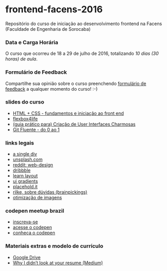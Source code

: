 # frontend-facens-2016
Repositório do curso de iniciação ao desenvolvimento frontend na Facens (Faculdade de Engenharia de Sorocaba)

### Data e Carga Horária
O curso que ocorreu de 18 a 29 de julho de 2016, totalizando *10 dias (30 horas) de aula*.

### Formulário de Feedback
Compartilhe sua opinião sobre o curso preenchendo [formulário de feedback](http://goo.gl/forms/bqebYmYW9tPgPmH13) a qualquer momento do curso! :-)

### slides do curso
- [HTML + CSS - fundamentos e iniciação ao front end](https://speakerdeck.com/felipebernardes/html-plus-css-fundamentos-e-iniciacao-ao-front-end)
- [flexbox4life](https://speakerdeck.com/felipebernardes/flexbox-4-life-in-dot-tegra-dot-do)
- [(guia prático para) Criação de User Interfaces Charmosas](https://speakerdeck.com/felipebernardes/guia-pratico-para-criacao-de-user-interfaces-charmosas)
- [Git Fluente - do 0 ao 1](https://speakerdeck.com/felipebernardes/git-fluente-do-0-ao-1)

### links legais
- [a single div](http://a.singlediv.com/)
- [unsplash.com](https://unsplash.com/)
- [reddit: web-design](https://www.reddit.com/r/web_design)
- [dribbble](https://dribbble.com/)
- [learn layout](http://pt-br.learnlayout.com/)
- [ui gradients](http://uigradients.com/)
- [placehold.it](http://placehold.it/)
- [rilke, sobre dúvidas (brainpickings)](https://www.brainpickings.org/2012/06/01/rilke-on-questions/)  
- [otimização de imagens](https://tinypng.com/)

### codepen meetup brazil
- [inscreva-se](https://nvite.com/CodePen/cbda)
- [acesse o codepen](http://codepen.io/)
- [conheça o codepen](http://codepen.io/hello)

### Materiais extras e modelo de currículo
- [Google Drive](https://drive.google.com/folderview?id=0B7NErANkgCplM3pzMnhIRXVIXzg&usp=sharing)
- [Why I didn’t look at your resume (Medium)](https://medium.com/who-what-why/why-i-didn-t-look-at-your-resume-2a8ed1f4a5bb#.nsi6dwg70)
